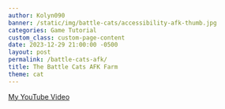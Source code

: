 ```yaml
---
author: Kolyn090
banner: /static/img/battle-cats/accessibility-afk-thumb.jpg
categories: Game Tutorial
custom_class: custom-page-content
date: 2023-12-29 21:00:00 -0500
layout: post
permalink: /battle-cats-afk/
title: The Battle Cats AFK Farm
theme: cat
---
```



[My YouTube Video](https://www.youtube.com/watch?v=pwu47d9wgiE)
